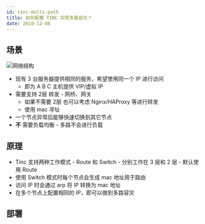 ```yaml
---
id: tinc-multi-path
title: 如何配置 TINC 实现多路容灾？
date: 2019-12-08
---
```


## 场景

<!--
@startdot
digraph G {
node[shape=box,style=filled,color=transparent]
graph [splines=ortho, nodesep=1]

subgraph cluster_a {
  host_a[label=<A主机<br/>公网 192.0.0.1>,fillcolor="#BBDEFB",color=transparent]
  host_b[label=<B主机<br/>公网 192.0.0.2>,fillcolor="#BBDEFB",color=transparent]

  {rank=same; host_a host_b}
  host_a -> host_b [style=invis]

  label="服务商 A"
}

subgraph cluster_b {
  host_c[label=<B主机<br/>公网 192.1.0.2>,fillcolor="#C8E6C9"]
  label="服务商 B"
}


subgraph cluster_c {
  home[label=<电脑/手机>,fillcolor="#FFF9C4"]
  relay[label=<中继节点<br/><font point-size="10">例如 家里路由/WiFi</font><br/>TINC 10.0.0.2/32>,fillcolor="#FFF9C4"]

  label="家庭网/局域网"
  labelloc=b
}

tincnet[label=<TINC接入点<br/>公网 192.0.0.3<br/>TINC地址 10.0.0.1/24>,fillcolor="#FFCDD2"]

host_a, host_b, host_c -> relay
relay -> home

}
@enddot
-->

![网络结构](http://www.plantuml.com/plantuml/svg/ZPDFJzH06CRl_HIJUYrsMuXnmxQ1Tgdnuid4msP3fktWJfoTQJg34Ga9sOX6K18IlAqX7j2Bg1nKXEYdsTcktyBfFuYmHDEaV-TzVi_xz9q5Bc0gOYQq63zCOT83Ty2wHbcCEhm74-I4x8d1nHf1pWec1CL6n0XB7P52oXEO8YgwMbdOuGd15767fQB7392BS9GuLbVJ-6fOBeh8AXSeNOQA0a2FSR4CEmI6Y3YjnT79sNXusWfJqvLR7xEVUy1gsZSRwh1S8yUNRFs6vxMN0a-VvgKI3MjHxtfH-xz5bUgwUdxaSDX7yvNj2hHntWUOSQjtAeiYCamVOrwKbsxqyV2rt7udtpm7YxgsCIMNy2ANw1yjM5TRy6yltVARUdSQq2k0LubHHUoZcfVjVvqyspF7BtSKzMz040HDVwu0f8Z0jRfaT7AKdNsOR0-omO_2Psk5KG4IXgcOuVWfSdIheRkZNplo_G38Jzz-ltWr-Vuvspys7-00jynykLjKthzxpmTMe_n3vgnzZO6B5fMQF3rIgPZoU5CU7AWxlVvAMEI4UTy2quWYKVlD8UFTGxbrM1k-D1kpvrxay8jykraxianxxh8ZlzssSqVb51ZL35JNA9-A8YkjE9T3qaUQShM0QAostXy0)

* 现有 3 台服务器提供相同的服务，希望使用同一个 IP 进行访问
  * 即为 A B C 主机提供 VIP/虚拟 IP
* 需要支持 2层 转发 - 网桥、网关
  * 如果不需要 2层 也可以考虑 Nginx/HAProxy 等进行转发
  * 使用 mac 寻址
* 一个节点异常后能够快速切换到其它节点
* __不__ 需要负载均衡 - 多路不会进行负载

## 原理

* Tinc 支持两种工作模式 - Route 和 Switch - 分别工作在 3 层和 2 层 - 默认使用 Route
* 使用 Switch 模式时每个节点会生成 mac 地址用于路由
* 访问 IP 时会通过 arp 将 IP 转换为 mac 地址
* 在多个节点上配置相同的 IP，即可以做到多路容灾

## 部署

